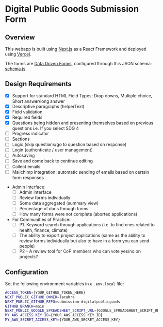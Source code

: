 # Digital Public Goods Submission Form 

## Overview

This webapp is built using [Next.js](https://nextjs.org/) as a React Framework and deployed using [Vercel](https://vercel.com/). 

The forms are [Data Driven Forms](https://data-driven-forms.org/), configured through this JSON schema: [schema.js](schemas/schema.js).

## Design Requirements

- [X] Support for standard HTML Field Types: Drop downs, Multiple choice, Short answer/long answer 
- [X] Descriptive paragraphs (helperText)
- [X] Field validation
- [X] Required fields
- [X] Questions being hidden and presenting themselves based on previous questions i.e. If you select SDG 4
- [ ] Progress indicator
- [ ] Sections
- [ ] Logic (skip questions/go to question based on response) 
- [ ] Login (authenticate / user management) 
- [ ] Autosaving 
- [ ] Save and come back to continue editing
- [ ] Collect emails 
- [ ] Mailchimp integration: automatic sending of emails based on certain form responses

* Admin Interface:
    - [ ] Admin Interface
    - [ ] Review forms individually
    - [ ] Some data aggregated (summary view) 
    - [ ] Percentage of docs through forms
    - [ ] How many forms were not complete (aborted applications) 

* For Communities of Practice: 
    - [ ] P1. Keyword search through applications (i.e. to find ones related to health, finance, climate)
    - [ ] The ability to export project applications (same as the ability to review forms individually but also to have in a form you can send people) 
    - [ ] P2 - A review tool for CoP members who can vote yes/no on projects? 

## Configuration

Set the following environment variables in a `.env.local` file:
```bash
ACCESS_TOKEN={YOUR_GITHUB_TOKEN_HERE}
NEXT_PUBLIC_GITHUB_OWNER=lacabra
NEXT_PUBLIC_GITHUB_REPO=submission-digitalpublicgoods
GITHUB_BRANCH=main
NEXT_PUBLIC_GOOGLE_SPREADSHEET_SCRIPT_URL={GOOGLE_SPREADSHEET_SCRIPT_URL}
MY_AWS_ACCESS_KEY_ID={YOUR_AWS_ACCESS_KEY_ID}
MY_AWS_SECRET_ACCESS_KEY={YOUR_AWS_SECRET_ACCESS_KEY}
```
